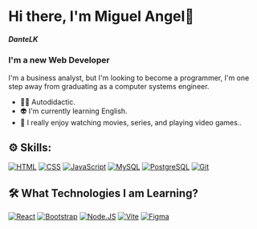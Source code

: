 # Hi there, I'm Miguel Angel👋
##### DanteLK


### I'm a new Web Developer
I'm a business analyst, but I'm looking to become a programmer, I'm one step away from graduating as a computer systems engineer.


- 👨‍💻 Autodidactic.
- 👽 I'm currently learning English.
- 👾 I really enjoy watching movies, series, and playing video games..

## ⚙️ Skills:
[![HTML](https://img.shields.io/badge/-HTML5-E34F26?style=for-the-badge&logo=html5&logoColor=white&labelColor=101010)]()
[![CSS](https://img.shields.io/badge/-CSS-1572B6?style=for-the-badge&logo=css3&logoColor=white&labelColor=101010)]()
[![JavaScript](https://img.shields.io/badge/JavaScript-F7DF1E?style=for-the-badge&logo=javascript&logoColor=white&labelColor=101010)]()
[![MySQL](https://img.shields.io/badge/MySQL-4479A1?style=for-the-badge&logo=mysql&logoColor=white&labelColor=101010)]()
[![PostgreSQL](https://img.shields.io/badge/PostgreSQL-2965f1?style=for-the-badge&logo=PostgreSql&logoColor=white&labelColor=101010)]()
[![Git](https://img.shields.io/badge/Git-20232A?style=for-the-badge&logo=git&logoColor=white&labelColor=101010)]()

## 🛠️ What Technologies I am Learning?
[![React](https://img.shields.io/badge/React-2965f1?style=for-the-badge&logo=react&logoColor=white&labelColor=101010)]()
[![Bootstrap](https://img.shields.io/badge/Bootstrap-663399?style=for-the-badge&logo=bootstrap&logoColor=white&labelColor=101010)]()
[![Node.JS](https://img.shields.io/badge/Node.JS-339933?style=for-the-badge&logo=node.js&logoColor=white&labelColor=101010)]()
[![Vite](https://img.shields.io/badge/Vite-219ebc?style=for-the-badge&logo=vite&logoColor=white&labelColor=101010)]()
[![Figma](https://img.shields.io/badge/Figma-6F33F9?style=for-the-badge&logo=figma&logoColor=white&labelColor=101010)]()

<!--
**AngelBLK/AngelBLK** is a ✨ _special_ ✨ repository because its `README.md` (this file) appears on your GitHub profile.

Here are some ideas to get you started:

- 🔭 I’m currently working on ...
- 🌱 I’m currently learning ...
- 👯 I’m looking to collaborate on ...
- 🤔 I’m looking for help with ...
- 💬 Ask me about ...
- 📫 How to reach me: ...
- 😄 Pronouns: ...
- ⚡ Fun fact: ...
-->
